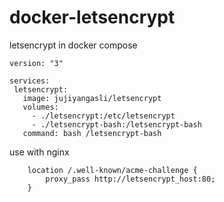 # docker-letsencrypt
letsencrypt in docker compose

```
version: "3"

services:
 letsencrypt:
   image: jujiyangasli/letsencrypt
   volumes:
     - ./letsencrypt:/etc/letsencrypt
     - ./letsencrypt-bash:/letsencrypt-bash
   command: bash /letsencrypt-bash
```

use with nginx
```
    location /.well-known/acme-challenge {
    	proxy_pass http://letsencrypt_host:80;
    }
```
